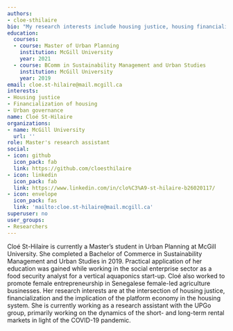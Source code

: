 ```yaml
---
authors: 
- cloe-sthilaire
bio: "My research interests include housing justice, housing financialization, and urban governance."  
education:
  courses:
  - course: Master of Urban Planning
    institution: McGill University
    year: 2021
  - course: BComm in Sustainability Management and Urban Studies
    institution: McGill University
    year: 2019
email: cloe.st-hilaire@mail.mcgill.ca
interests:
- Housing justice
- Financialization of housing
- Urban governance
name: Cloé St-Hilaire
organizations:
- name: McGill University
  url: ''
role: Master's research assistant
social:
- icon: github
  icon_pack: fab
  link: https://github.com/cloesthilaire
- icon: linkedin
  icon_pack: fab
  link: https://www.linkedin.com/in/clo%C3%A9-st-hilaire-b26020117/
- icon: envelope
  icon_pack: fas
  link: 'mailto:cloe.st-hilaire@mail.mcgill.ca'
superuser: no
user_groups: 
- Researchers
---
```

Cloé St-Hilaire is currently a Master’s student in Urban Planning at McGill University. She completed a Bachelor of Commerce in Sustainability Management and Urban Studies in 2019. Practical application of her education was gained while working in the social enterprise sector as a food security analyst for a vertical aquaponics start-up. Cloé also worked to promote female entrepreneurship in Senegalese female-led agriculture businesses. Her research interests are at the intersection of housing justice, financialization and the implication of the platform economy in the housing system. She is currently working as a research assistant with the UPGo group, primarily working on the dynamics of the short- and long-term rental markets in light of the COVID-19 pandemic.